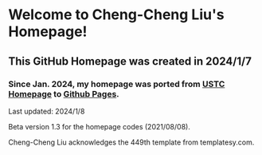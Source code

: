 # Welcome to Cheng-Cheng Liu's Homepage!

## This GitHub Homepage was created in 2024/1/7

### Since Jan. 2024, my homepage was ported from [USTC Homepage](http://home.ustc.edu.cn/~lcc666/) to [Github Pages](https://chengcheng6.github.io).



Last updated: 2024/1/8 
              
Beta version 1.3 for the homepage codes (2021/08/08).

Cheng-Cheng Liu acknowledges the 449th template from templatesy.com.

